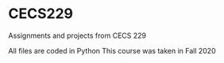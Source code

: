 # CECS229
Assignments and projects from CECS 229 

All files are coded in Python
This course was taken in Fall 2020